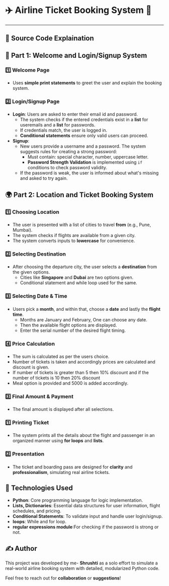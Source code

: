 # ✈️ Airline Ticket Booking System 🛫 

---
## 🔧 Source Code Explaination

## 🧩 Part 1: Welcome and Login/Signup System

### 1️⃣ **Welcome Page**
   - Uses **simple print statements** to greet the user and explain the booking system.
      

### 2️⃣ **Login/Signup Page**
   - **Login**: Users are asked to enter their email id and password. 
     - The system checks if the entered credentials exist in a **list** for useremails and a **list** for passwords.
     - If credentials match, the user is logged in. 
     - **Conditional statements** ensure only valid users can proceed.
   - **Signup**: 
     - New users provide a username and a password. The system suggests rules for creating a strong password:
       - Must contain: special character, number, uppercase letter.
       - **Password Strength Validation** is implemented using `if` conditions to check password validity.
     - If the password is weak, the user is informed about what's missing and asked to try again.

## 🌍 Part 2: Location and Ticket Booking System

### 1️⃣ Choosing Location
- The user is presented with a list of cities to travel **from** (e.g., Pune, Mumbai).
- The system checks if flights are available from a given city.
- The system converts inputs to **lowercase** for convenience.

### 2️⃣ Selecting Destination
- After choosing the departure city, the user selects a **destination** from the given options.
  - Cities like **Singapore** and **Dubai** are two options given.
  - Conditional statement and while loop used for the same.

### 3️⃣ Selecting Date & Time
- Users pick a **month**, and within that, choose a **date** and lastly the **flight time**.
    - Months are January and February, One can choose any date.
    - Then the available flight options are displayed.
    - Enter the serial number of the desired flight timing.

### 4️⃣ Price Calculation
- The sum is calculated as per the users choice.
- Number of tickets is taken and accordingly prices are calculated and discount is given.
- If number of tickets is greater than 5 then 10% discount and if the number of tickets is 10 then 20% discount
- Meal option is provided and 5000 is added accordingly.

### 3️⃣ Final Amount & Payment
- The final amount is displayed after all selections.

### 1️⃣ Printing Ticket 
- The system prints all the details about the flight and passenger in an organized manner using **for loops** and **lists**.
 

### 2️⃣ Presentation
- The ticket and boarding pass are designed for **clarity** and **professionalism**, simulating real airline tickets.

## 🚀 Technologies Used

- **Python**: Core programming language for logic implementation.
- **Lists, Dictionaries**: Essential data structures for user information, flight schedules, and pricing.
- **Conditional Statements**: To validate input and handle user login/signup.
- **loops**: While and for loop.
- **regular expressions module**:For checking if the password is strong or not.

## ✍️ Author

This project was developed by me- **Shrushti** as a solo effort to simulate a real-world airline booking system with detailed, modularized Python code.

Feel free to reach out for **collaboration** or **suggestions**!
